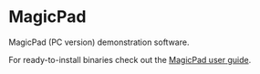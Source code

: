 MagicPad
========

MagicPad (PC version) demonstration software.

For ready-to-install binaries check out the [MagicPad user guide](isorg/MagicPad/wiki/MagicPad-User-Guide).
